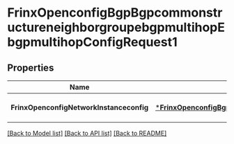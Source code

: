 # FrinxOpenconfigBgpBgpcommonstructureneighborgroupebgpmultihopEbgpmultihopConfigRequest1

## Properties
Name | Type | Description | Notes
------------ | ------------- | ------------- | -------------
**FrinxOpenconfigNetworkInstanceconfig** | [***FrinxOpenconfigBgpBgpcommonstructureneighborgroupebgpmultihopEbgpmultihopConfig**](frinx.openconfig.bgp.bgpcommonstructureneighborgroupebgpmultihop.ebgpmultihop.Config.md) |  | [optional] [default to null]

[[Back to Model list]](../README.md#documentation-for-models) [[Back to API list]](../README.md#documentation-for-api-endpoints) [[Back to README]](../README.md)


